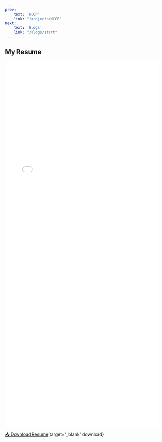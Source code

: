 ```yaml
---
prev: 
    text: 'NCCP'
    link: "/projects/NCCP"
next: 
    text: 'Blogs'
    link: "/blogs/start"
---
```


## My Resume

<iframe 
    src="/liampage/resume.pdf#zoom=fitH" 
    type="application/pdf" 
    width="100%" 
    height="1200" 
    style="border: none; overflow: hidden;"
></iframe>

[📥 Download Resume](/liampage/resume.pdf){target="_blank" download}